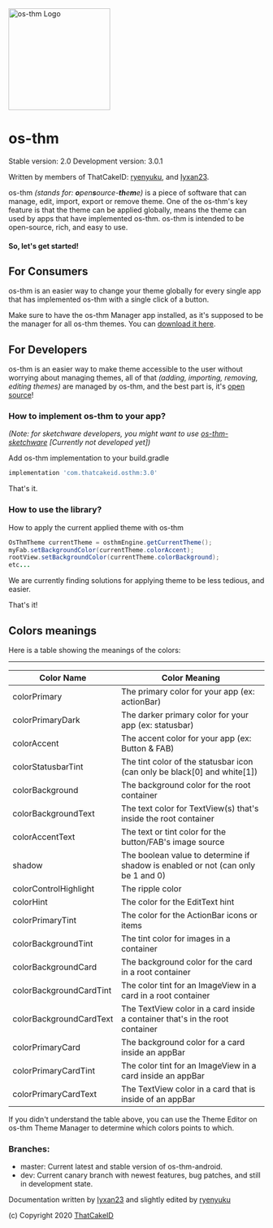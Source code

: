 <img src="https://cdn.discordapp.com/attachments/639832045580713986/752380579319906376/20200821_132131.png" alt="os-thm Logo" width="200"/>

 # os-thm
 Stable version: 2.0
 Development version: 3.0.1

 Written by members of ThatCakeID: [ryenyuku](https://github.com/ryenyuku), and [Iyxan23](https://github.com/Iyxan23).

 os-thm _(stands for: **o**pen**s**ource-**th**e**m**e)_ is a piece of software that can manage, edit, import, export or remove theme. One of the os-thm's key feature is that the theme can be applied globally, means the theme can used by apps that have implemented os-thm.
 os-thm is intended to be open-source, rich, and easy to use.

 #### So, let's get started!

 ## For Consumers
 os-thm is an easier way to change your theme globally for every single app that has implemented os-thm with a single click of a button.

 Make sure to have the os-thm Manager app installed, as it's supposed to be the manager for all os-thm themes. You can [download it here](https://link/to/github/releases).

 ## For Developers
 os-thm is an easier way to make theme accessible to the user without worrying about managing themes, all of that _(adding, importing, removing, editing themes)_ are managed by os-thm, and the best part is, it's [open source](https://github.com/ThatCakeID/os-thm-android)!

 ### How to implement os-thm to your app?

 _(Note: for sketchware developers, you might want to use [os-thm-sketchware](https://github.com/ThatCakeID/os-thm-sketchware) [Currently not developed yet])_

 Add os-thm implementation to your build.gradle
 ```gradle
 implementation 'com.thatcakeid.osthm:3.0'
 ```
 That's it.

 ### How to use the library?
 How to apply the current applied theme with os-thm
 ```java
 OsThmTheme currentTheme = osthmEngine.getCurrentTheme();
 myFab.setBackgroundColor(currentTheme.colorAccent);
 rootView.setBackgroundColor(currentTheme.colorBackground);
 etc...
 ```
 We are currently finding solutions for applying theme to be less tedious, and easier.

 That's it!

 ## Colors meanings

 Here is a table showing the meanings of the colors:

  ________________________________________________________________________________________________________
 |Color Name             |Color Meaning                                                                   |
 |-----------------------|--------------------------------------------------------------------------------|
 |colorPrimary           |The primary color for your app (ex: actionBar)                                  |
 |colorPrimaryDark       |The darker primary color for your app (ex: statusbar)                           |
 |colorAccent            |The accent color for your app (ex: Button & FAB)                                |
 |colorStatusbarTint     |The tint color of the statusbar icon (can only be black[0] and white[1])        |
 |colorBackground        |The background color for the root container                                     |
 |colorBackgroundText    |The text color for TextView(s) that's inside the root container                 |
 |colorAccentText        |The text or tint color for the button/FAB's image source                        |
 |shadow                 |The boolean value to determine if shadow is enabled or not (can only be 1 and 0)|
 |colorControlHighlight  |The ripple color                                                                |
 |colorHint              |The color for the EditText hint                                                 |
 |colorPrimaryTint       |The color for the ActionBar icons or items                                      |
 |colorBackgroundTint    |The tint color for images in a container                                        |
 |colorBackgroundCard    |The background color for the card in a root container                           |
 |colorBackgroundCardTint|The color tint for an ImageView in a card in a root container                   |
 |colorBackgroundCardText|The TextView color in a card inside a container that's in the root container    |
 |colorPrimaryCard       |The background color for a card inside an appBar                                |
 |colorPrimaryCardTint   |The color tint for an ImageView in a card inside an appBar                      |
 |colorPrimaryCardText   |The TextView color in a card that is inside of an appBar                        |


 If you didn't understand the table above, you can use the Theme Editor on os-thm Theme Manager to determine which colors points to which.

### Branches:
 - master: Current latest and stable version of os-thm-android.
 - dev: Current canary branch with newest features, bug patches, and still in development state.

 Documentation written by [Iyxan23](https://github.com/Iyxan23) and slightly edited by [ryenyuku](https://github.com/ryenyuku)

 (c) Copyright 2020 [ThatCakeID](https://github.com/ThatCakeID)

